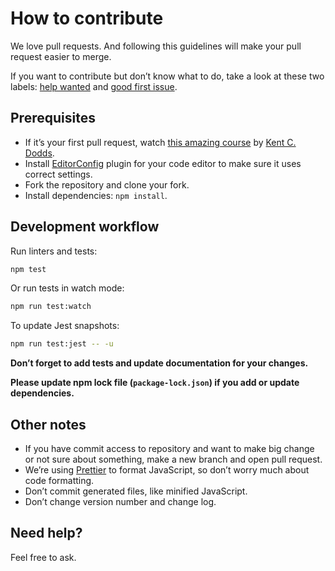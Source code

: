 # How to contribute

We love pull requests. And following this guidelines will make your pull request easier to merge.

If you want to contribute but don’t know what to do, take a look at these two labels: [help wanted](https://github.com/tningjs/sam-and-his-friends/issues?q=is%3Aissue+is%3Aopen+label%3A%22help+wanted%22) and [good first issue](https://github.com/tningjs/sam-and-his-friends/issues?q=is%3Aissue+is%3Aopen+label%3A%22good+first+issue%22).

## Prerequisites

- If it’s your first pull request, watch [this amazing course](http://makeapullrequest.com/) by [Kent C. Dodds](https://twitter.com/kentcdodds).
- Install [EditorConfig](http://editorconfig.org/) plugin for your code editor to make sure it uses correct settings.
- Fork the repository and clone your fork.
- Install dependencies: `npm install`.

## Development workflow

Run linters and tests:

```bash
npm test
```

Or run tests in watch mode:

```bash
npm run test:watch
```

To update Jest snapshots:

```bash
npm run test:jest -- -u
```

**Don’t forget to add tests and update documentation for your changes.**

**Please update npm lock file (`package-lock.json`) if you add or update dependencies.**

## Other notes

- If you have commit access to repository and want to make big change or not sure about something, make a new branch and open pull request.
- We’re using [Prettier](https://github.com/prettier/prettier) to format JavaScript, so don’t worry much about code formatting.
- Don’t commit generated files, like minified JavaScript.
- Don’t change version number and change log.

## Need help?

Feel free to ask.
